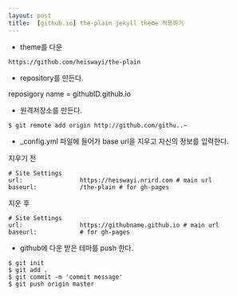```yaml
---
layout: post
title:  [github.io] the-plain jekyll theme 적용하기
---
```


- theme를 다운 

```https://github.com/heiswayi/the-plain```


- repository를 만든다.

reposigory name = githubID.github.io


- 원격저장소를 만든다.

```$ git remote add origin http://github.com/githu..~```

- _config.yml 파일에 들어가 base url을 지우고 자신의 정보를 입력한다.

지우기 전

```
# Site Settings
url:                https://heiswayi.nrird.com # main url
baseurl:            /the-plain # for gh-pages
```

지운 후

```
# Site Settings
url:                https://githubname.github.io # main url
baseurl:            # for gh-pages
```


- github에 다운 받은 테마를 push 한다.

```
$ git init
$ git add .
$ git commit -m 'commit message'
$ git push origin master
```

 